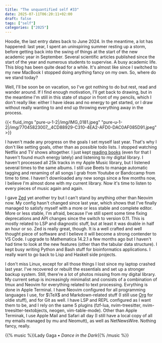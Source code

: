 ```yaml
---
title: "The unquantified self #33"
date: 2025-07-11T06:20:11+02:00
draft: false
tags: ["self"]
categories: ["2025"]
---
```


Hoodie, the last entry dates back to June 2024. In the meantime, a lot has happened: last year, I spent an uninspiring summer resting up a storm, before getting back into the swing of things at the start of the new academic year in September. Several scientific articles published since the start of the year and numerous students to supervise. A busy academic life. This blog has been quite dead for a while. It's almost like since I switched to my new MacBook I stopped doing anything fancy on my own. So, where do we stand today?

Well, I'll be soon be on vacation, so I've got nothing to do but rest, read and wander around. If I find enough motivation, I'll get back to drawing, but in the meantime I'm still in this state of stupor in front of my pencils, which I don't really like: either I have ideas and no energy to get started, or I draw without really wanting to and end up throwing everything away in the process.

{{< fluid_imgs "pure-u-1-2|/img/IMG_0181.jpeg"
               "pure-u-1-2|/img/77045823007__4CD88929-C310-4EA2-AFD0-DAC0AF085D91.jpeg" >}}

I haven't made any progress on the goals I set myself last year. That's why I don't like setting goals, other than as possible todo lists. I stopped watching Netflix and TV shows altogether. I just kept [reading books](/files/books.txt) (even for that I haven't found much energy lately) and listening to my digital library. I haven't processed all 25k tracks in my Apple Music library, but I listened several times to the same albums. I still use Beets to manage automatic tagging and renaming of all songs I grab from Youtube or Bandccamp from time to time. I haven't downloaded any new songs since a few months now, I believe I'm almost done with my current library. Now it's time to listen to every pieces of music again and again.

I gave [Zed](https://zed.dev) yet another try but I can't stand by anything other than Neovim now. My config hasn't changed since last year, which shows that I've finally managed to satisfy myself with a more or less stable and complete editor. More or less stable, I'm afraid, because I've still spent some time fixing deprecations and API changes since the switch to version 0.11. This is mostly related to LSP and diagnostic stuff, but at least it was doable in half an hour or so. Zed is really great, though. It is a well crafted and well thought piece of software and I believe it will become a strong contender to VS Code. I upgrade to Mathematica 14.2.1 a few months ago but I haven't had time to look at the new features (other than the tabular data structure). I kept busy writing Python and Bash stuff for bioinformatics applications. I really want to go back to Lisp and Haskell side projects.

I don't miss Linux, except for all those things I lost since my laptop crashed last year. I've recovered or rebuilt the essentials and set up a stronger backup system. Still, there're a lot of photos missing from my digital library. My current setup is increasingly minimalist and consists of a combination of tmux and Neovim for everything related to text processing. Evrything is done in Apple Terminal. I have Neovim configured for all programming languages I use, for $\TeX$ and Markdown-related stuff (I still use [Org](https://orgmode.org/) for oldie stuff), and for Git as well. I have LSP and REPL configured as I want them to be, and I rely on the same 5 plugins (fzf-lua, nvim-treesitter, nvim-treesitter-textobjects, neogen, vim-table-mode). Other than Apple Terminak, I use Apple Mail and Safari all day (I still have a local copy of all my emails managed by mu and Neomutt), as well as NetNewsWire. Nothing fancy, really.

{{% music %}}Lady Gaga • _Dance in the Dark_{{% /music %}}

